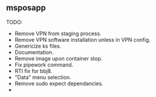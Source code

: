 msposapp
--------

TODO:

- Remove VPN from staging process.
- Remove VPN software installation unless in VPN config.
- Genericize ks files.
- Documentation.
- Remove image upon container stop.
- Fix pipework command.
- RTI fix for bbj8.
- "Data" menu selection.
- Remove sudo expect dependancies.
-  
